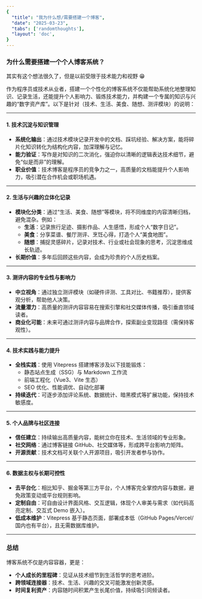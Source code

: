 ```yaml
---
{
  "title": "我为什么想/需要搭建一个博客",
  "date": "2025-03-23",
  "tabs": ['randomthoughts'],
  "layout": 'doc',
}
---
```


### 为什么需要搭建一个个人博客系统？
其实有这个想法很久了，但是以前受限于技术能力和视野 :grin:

作为程序员或技术从业者，搭建一个个性化的博客系统不仅能帮助系统化地整理知识、记录生活，还能提升个人影响力、锻炼技术能力，并构建一个专属的知识与兴趣的“数字资产库”。以下是针对（技术、生活、美食、随想、测评模块）的说明：

---

#### 1. **技术沉淀与知识管理**
- **系统化输出**：通过技术模块记录开发中的文档、踩坑经验、解决方案，能将碎片化知识转化为结构化内容，加深理解与记忆。
- **能力验证**：写作是对知识的二次消化，强迫你以清晰的逻辑表达技术细节，避免“似是而非”的理解。
- **职业价值**：技术博客是程序员的竞争力之一，高质量的文档能提升个人影响力，吸引潜在合作机会或职场机遇。

---

#### 2. **生活与兴趣的立体化记录**
- **模块化分类**：通过“生活、美食、随想”等模块，将不同维度的内容清晰归档，避免混杂。例如：
    - **生活**：记录旅行足迹、摄影作品、人生感悟，形成个人“数字日记”。
    - **美食**：分享菜谱、餐厅测评、烹饪心得，打造个人“美食地图”。
    - **随想**：捕捉灵感碎片，记录对技术、行业或社会现象的思考，沉淀思维成长轨迹。
- **长期价值**：多年后回顾这些内容，会成为珍贵的个人历史档案。

---

#### 3. **测评内容的专业性与影响力**
- **中立视角**：通过独立测评模块（如硬件评测、工具对比、书籍推荐），提供客观分析，帮助他人决策。
- **流量潜力**：高质量的测评内容容易在搜索引擎和社交媒体传播，吸引垂直领域读者。
- **商业化可能**：未来可通过测评内容与品牌合作，探索副业变现路径（需保持客观性）。

---

#### 4. **技术实践与能力提升**
- **全栈实践**：使用 Vitepress 搭建博客涉及以下技能锻炼：
    - 静态站点生成（SSG）与 Markdown 工作流
    - 前端工程化（Vue3、Vite 生态）
    - SEO 优化、性能调优、自动化部署
- **持续迭代**：可逐步添加评论系统、数据统计、暗黑模式等扩展功能，保持技术敏感度。

---

#### 5. **个人品牌与社区连接**
- **信任建立**：持续输出高质量内容，能树立你在技术、生活领域的专业形象。
- **社交网络**：通过博客链接 GitHub、社交媒体等，形成跨平台影响力矩阵。
- **开源贡献**：技术文档可关联个人开源项目，吸引开发者参与协作。

---

#### 6. **数据主权与长期可控性**
- **去平台化**：相比知乎、掘金等第三方平台，个人博客完全掌控内容与数据，避免政策变动或平台规则影响。
- **定制自由**：可自由设计界面风格、交互逻辑，体现个人审美与需求（如代码高亮定制、交互式 Demo 嵌入）。
- **低成本维护**：Vitepress 基于静态页面，部署成本低（GitHub Pages/Vercel/国内也有平台），且无需数据库维护。

---

### 总结
博客系统不仅是内容容器，更是：
- **个人成长的里程碑**：见证从技术细节到生活哲学的思考进阶。
- **跨领域连接器**：技术、生活、兴趣的交叉可能激发创新灵感。
- **时间复利资产**：内容随时间积累产生长尾价值，持续吸引同频读者。


